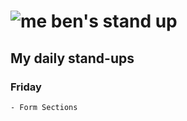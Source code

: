 # ![me](https://avatars2.githubusercontent.com/u/5232044?s=50&v=4) ben's stand up

## My daily stand-ups

### Friday
    
    - Form Sections
